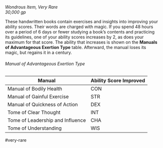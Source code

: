 *Wondrous Item, Very Rare*  
*30,000 gp*

These handwritten books contain exercises and insights into improving your ability scores. Their words are charged with magic. If you spend 48 hours over a period of 6 days or fewer studying a book’s contents and practicing its guidelines, one of your ability scores increases by 2, as does your maximum for that score. The ability that increases is shown on the **Manuals of Advantageous Exertion Type** table. Afterward, the manual loses its magic, but regains it in a century.
###### Manual of Advantageous Exertion Type
| Manual | Ability Score Improved |
| ------ | ---------------------- |
| Manual of Bodily Health | CON |
| Manual of Gainful Exercise | STR |
| Manual of Quickness of Action | DEX |
| Tome of Clear Thought | INT |
| Tome of Leadership and Influence | CHA |
| Tome of Understanding | WIS |

#very-rare
